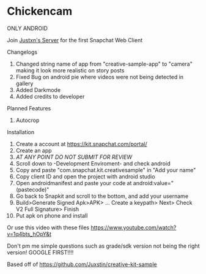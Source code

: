# Chickencam
ONLY ANDROID
 
Join [Justxn's Server](https://discord.gg/gD4yAY) for the first Snapchat Web Client 
 
  Changelogs
  1. Changed string name of app from "creative-sample-app" to "camera" making it look more realistic on story posts 
  2. Fixed Bug on android pie where videos were not being detected in gallery
  3. Added Darkmode
  4. Added credits to developer
  
  Planned Features
  1. Autocrop

 Installation
  1. Create a account at https://kit.snapchat.com/portal/
  2. Create an app
  3. *AT ANY POINT DO NOT SUBMIT FOR REVIEW*
  4. Scroll down to -Development Enviroment- and check android
  5. Copy and paste "com.snapchat.kit.creativesample" in "Add your name"
  6. Copy client ID and open the project with android studio
  7. Open androidmanifest and paste your code at android:value="(pastecode)"
  8. Go back to Snapkit and scroll to the bottom, and add your username
  9. Build>Generate Signed Apk>APK> ... Create a keypath> Next> Check V2 Full Signature> Finish
  10. Put apk on phone and install
  
  Or use this video with these files
  https://www.youtube.com/watch?v=1q4bts_hOpY&t
  
Don't pm me simple questions such as grade/sdk version not being the right version! GOOGLE FIRST!!!!
  
Based off of https://github.com/Juxstin/creative-kit-sample
